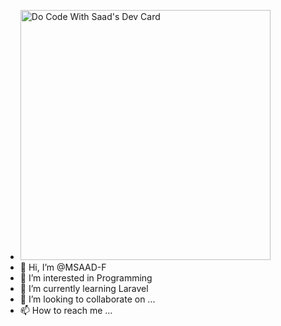 - <a href="https://app.daily.dev/msaadfiji"><img src="https://api.daily.dev/devcards/f422d7b02c114d2b944219c42529c925.png?r=iml" width="400" alt="Do Code With Saad's Dev Card"/></a>
- 👋 Hi, I’m @MSAAD-F
- 👀 I’m interested in Programming 
- 🌱 I’m currently learning Laravel
- 💞️ I’m looking to collaborate on ...
- 📫 How to reach me ...

<!---
MSAAD-F/MSAAD-F is a ✨ special ✨ repository because its `README.md` (this file) appears on your GitHub profile.
You can click the Preview link to take a look at your changes.
--->
